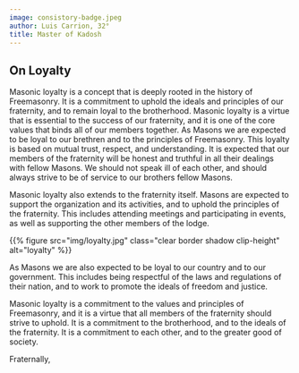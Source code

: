 ```yaml
---
image: consistory-badge.jpeg
author: Luis Carrion, 32°
title: Master of Kadosh
---
```


## On Loyalty

Masonic loyalty is a concept that is deeply rooted in the history of Freemasonry. It is a commitment to uphold the ideals and principles of our fraternity, and to remain loyal to the brotherhood. Masonic loyalty is a virtue that is essential to the success of our fraternity, and it is one of the core values that binds all of our members together.
As Masons we are expected to be loyal to our brethren and to the principles of Freemasonry. This loyalty is based on mutual trust, respect, and understanding. It is expected that our members of the fraternity will be honest and truthful in all their dealings with fellow Masons. We should not speak ill of each other, and should always strive to be of service to our brothers fellow Masons.

Masonic loyalty also extends to the fraternity itself. Masons are expected to support the organization and its activities, and to uphold the principles of the fraternity. This includes attending meetings and participating in events, as well as supporting the other members of the lodge.

{{% figure src="img/loyalty.jpg" class="clear border shadow clip-height" alt="loyalty" %}}

As Masons we are also expected to be loyal to our country and to our government. This includes being respectful of the laws and regulations of their nation, and to work to promote the ideals of freedom and justice.

Masonic loyalty is a commitment to the values and principles of Freemasonry, and it is a virtue that all members of the fraternity should strive to uphold. It is a commitment to the brotherhood, and to the ideals of the fraternity. It is a commitment to each other, and to the greater good of society.

Fraternally,